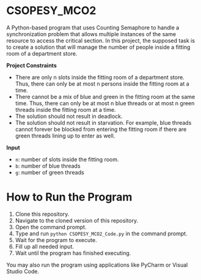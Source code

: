 # CSOPESY_MCO2

A Python-based program that uses Counting Semaphore to handle a synchronization problem that allows multiple instances of the same resource to access the critical section. In this project, the supposed task is to create a solution that will manage the number of people inside a fitting room of a department store.

**Project Constraints**
- There are only n slots inside the fitting room of a department store. Thus, there can only be at most n persons inside the fitting room at a time.
- There cannot be a mix of blue and green in the fitting room at the same time. Thus, there can only be at most n blue threads or at most n green threads inside the fitting room at a time.
- The solution should not result in deadlock.
- The solution should not result in starvation. For example, blue threads cannot forever be blocked from entering the fitting room if there are green threads lining up to enter as well.

**Input**
- `n`: number of slots inside the fitting room.
- `b`: number of blue threads
- `g`: number of green threads

# How to Run the Program
1. Clone this repository.
2. Navigate to the cloned version of this repository.
3. Open the command prompt.
4. Type and run `python CSOPESY_MCO2_Code.py` in the command prompt.
5. Wait for the program to execute.
6. Fill up all needed input.
7. Wait until the program has finished executing.

You may also run the program using applications like PyCharm or Visual Studio Code.


